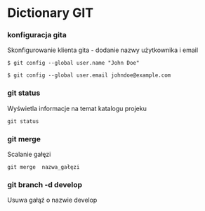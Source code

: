 # Dictionary GIT

### konfiguracja gita
Skonfigurowanie klienta gita - dodanie nazwy użytkownika i email

`$ git config --global user.name "John Doe"`

 `$ git config --global user.email johndoe@example.com`

### git status
Wyświetla informacje na temat katalogu projeku

`git status`

### git merge
Scalanie gałęzi 

`git merge  nazwa_gałęzi`

### git branch -d develop
Usuwa gałąź o nazwie develop 